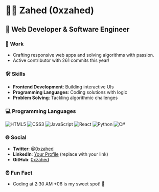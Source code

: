 # 👨‍💻 Zahed (0xzahed)

## 🎯 Web Developer & Software Engineer

### 💼 Work
- Crafting responsive web apps and solving algorithms with passion.
- Active contributor with 261 commits this year!

### 🛠️ Skills
- **Frontend Development**: Building interactive UIs
- **Programming Languages**: Coding solutions with logic
- **Problem Solving**: Tackling algorithmic challenges

### 💻 Programming Languages
![HTML5](https://img.shields.io/badge/HTML5-E34F26?style=flat-square&logo=html5)
![CSS3](https://img.shields.io/badge/CSS3-1572B6?style=flat-square&logo=css3)
![JavaScript](https://img.shields.io/badge/JavaScript-F7DF1E?style=flat-square&logo=javascript)
![React](https://img.shields.io/badge/React-61DAFB?style=flat-square&logo=react)
![Python](https://img.shields.io/badge/Python-3776AB?style=flat-square&logo=python)
![C#](https://img.shields.io/badge/C%23-239120?style=flat-square&logo=c-sharp)

### 🌐 Social
- **Twitter**: [@0xzahed](https://twitter.com/0xzahed)
- **LinkedIn**: [Your Profile](https://linkedin.com/in/your-profile) (replace with your link)
- **GitHub**: [0xzahed](https://github.com/0xzahed)

### ⏰ Fun Fact
- Coding at 2:30 AM +06 is my sweet spot! 🌙
